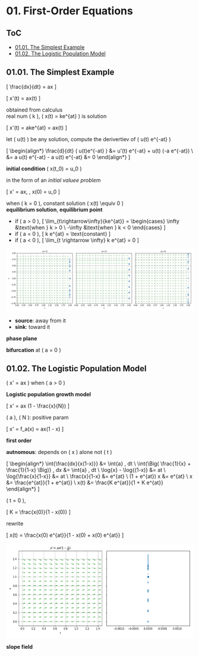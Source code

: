 <!--
Filename: 	note.md
Project: 	/Users/shume/Developer/DEDSIC/01
Author: 	shumez <https://github.com/shumez>
Created: 	2019-04-30 16:42:8
Modified: 	2019-05-01 20:33:8
-----
Copyright (c) 2019 shumez
-->

# 01. First-Order Equations

## ToC

* [01.01. The Simplest Example](#0101_the_simplest_example)
* [01.02. The Logistic Population Model](#0102_the_logistic_population_model)



## 01.01. The Simplest Example

\[ \frac{dx}{dt} = ax \]

\[ x'(t) = ax(t) \]

obtained from calculus  
real num \( k \), \( x(t) = ke^{at} \) is solution

\[ x'(t) = ake^{at} = ax(t) \]

let \( u(t) \) be any solution, compute the derivertiev of \( u(t) e^{-at} \)

\[ 
    \begin{align*}
        \frac{d}{dt} ( u(t)e^{-at} ) 
        &= u'(t) e^{-at} + u(t) (-a e^{-at}) \\
        &= a u(t) e^{-at} - a u(t) e^{-at} &= 0
    \end{align*}
\]

**initial condition** \( x(t_0) = u_0 \)

in the form of an *initial valuee problem*

\[ x' = ax, \, x(0) = u_0 \]

when \( k = 0 \), constant solution \( x(t) \equiv 0 \)  
**equilibrium solution**, **equilibrium point**

* if \( a > 0 \), 
    \[ 
        \lim_{t\rightarrow\infty}{ke^{at}} = 
        \begin{cases} 
            \infty &\text{when } k > 0 \\ 
            -\infty &\text{when } k < 0 
        \end{cases} 
    \]
* if \( a = 0 \), 
    \[ k e^{at} = \text{constant} \]
* if \( a < 0 \),
    \[ \lim_{t \rightarrow \infty} k e^{at} = 0 \]

[![Fig.1.1][fig0101]][fig0101]

* **source**: away from it
* **sink**: toward it

**phase plane**

**bifurcation** at \( a = 0 \)


## 01.02. The Logistic Population Model

\( x' = ax \) when \( a > 0 \)

**Logistic population growth model**

\[ x' = ax (1 - \frac{x}{N}) \]

\( a \), \( N \): positive param

\[ x' = f_a(x) = ax(1 - x) \]

**first order**

**autnomous**: depends on \( x \) alone not \( t \)

\[ 
    \begin{align*}
        \int{\frac{dx}{x(1-x)}} &= \int{a} \, dt \\
        \int{\Big( \frac{1}{x} + \frac{1}{1-x} \Big)} \, dx &= \int{a} \, dt \\
        \log{x} - \log{(1-x)} &= at \\
        \log{\frac{x}{1-x}} &= at \\
        \frac{x}{1-x} &= e^{at} \\
        (1 + e^{at}) x &= e^{at} \\
        x &= \frac{e^{at}}{1 + e^{at}} \\
        x(t) &= \frac{K e^{at}}{1 + K e^{at}}
    \end{align*}
\]

\( t = 0 \), 

\[ K = \frac{x(0)}{1 - x(0)} \]

rewrite

\[ x(t) = \frac{x(0) e^{at}}{1 - x(0) + x(0) e^{at}} \]

[![Fig.1.3][fig0103]][fig0103]

**slope field**


##

<!-- ref -->

<!-- fig -->
[fig0101]: https://raw.githubusercontent.com/shumez/DEDSIC/master/01/fig/fig0101.png
[fig0103]: https://raw.githubusercontent.com/shumez/DEDSIC/master/01/fig/fig0103.png

<!-- https://raw.githubusercontent.com/shumez/DEDSIC/master/01/ -->

<!--<style type="text/css">
	img{width: 51%; float: right;}
</style>-->